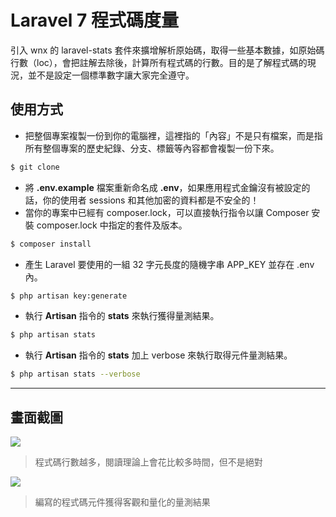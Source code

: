 # Laravel 7 程式碼度量

引入 wnx 的 laravel-stats 套件來擴增解析原始碼，取得一些基本數據，如原始碼行數（loc），會把註解去除後，計算所有程式碼的行數。目的是了解程式碼的現況，並不是設定一個標準數字讓大家完全遵守。

## 使用方式
- 把整個專案複製一份到你的電腦裡，這裡指的「內容」不是只有檔案，而是指所有整個專案的歷史紀錄、分支、標籤等內容都會複製一份下來。
```sh
$ git clone
```
- 將 __.env.example__ 檔案重新命名成 __.env__，如果應用程式金鑰沒有被設定的話，你的使用者 sessions 和其他加密的資料都是不安全的！
- 當你的專案中已經有 composer.lock，可以直接執行指令以讓 Composer 安裝 composer.lock 中指定的套件及版本。
```sh
$ composer install
```
- 產⽣ Laravel 要使用的一組 32 字元長度的隨機字串 APP_KEY 並存在 .env 內。
```sh
$ php artisan key:generate
```
- 執行 __Artisan__ 指令的 __stats__ 來執行獲得量測結果。
```sh
$ php artisan stats
```
- 執行 __Artisan__ 指令的 __stats__ 加上 verbose 來執行取得元件量測結果。
```sh
$ php artisan stats --verbose
```

----

## 畫面截圖
![](https://i.imgur.com/1grmMw1.png)
> 程式碼行數越多，閱讀理論上會花比較多時間，但不是絕對

![](https://i.imgur.com/fZlkLIw.png)
> 編寫的程式碼元件獲得客觀和量化的量測結果
